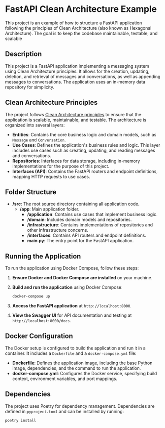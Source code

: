 # FastAPI Clean Architecture Example
This project is an example of how to structure a FastAPI application following the principles of Clean Architecture (also known as Hexagonal Architecture). The goal is to keep the codebase maintainable, testable, and scalable 

## Description

This project is a FastAPI application implementing a messaging system using Clean Architecture principles. It allows for the creation, updating, deletion, and retrieval of messages and conversations, as well as appending messages to conversations. The application uses an in-memory data repository for simplicity.

## Clean Architecture Principles

The project follows [Clean Architecture principles](https://blog.cleancoder.com/uncle-bob/2012/08/13/the-clean-architecture.html) to ensure that the application is scalable, maintainable, and testable. The architecture is organized into several layers:

- **Entities**: Contains the core business logic and domain models, such as `Message` and `Conversation`.
- **Use Cases**: Defines the application's business rules and logic. This layer includes use cases such as creating, updating, and reading messages and conversations.
- **Repositories**: Interfaces for data storage, including in-memory implementations for the purpose of this project.
- **Interfaces (API)**: Contains the FastAPI routers and endpoint definitions, mapping HTTP requests to use cases.

## Folder Structure

- **/src**: The root source directory containing all application code.
  - **/app**: Main application folder.
    - **/application**: Contains use cases that implement business logic.
    - **/domain**: Includes domain models and repositories.
    - **/infrastructure**: Contains implementations of repositories and other infrastructure concerns.
    - **/interfaces**: Contains API routers and endpoint definitions.
    - **main.py**: The entry point for the FastAPI application.

## Running the Application

To run the application using Docker Compose, follow these steps:

1. **Ensure Docker and Docker Compose are installed** on your machine.

2. **Build and run the application** using Docker Compose:

    ```sh
    docker-compose up
    ```

3. **Access the FastAPI application** at `http://localhost:8000`.

4. **View the Swagger UI** for API documentation and testing at `http://localhost:8000/docs`.

## Docker Configuration

The Docker setup is configured to build the application and run it in a container. It includes a `Dockerfile` and a `docker-compose.yml` file:

- **Dockerfile**: Defines the application image, including the base Python image, dependencies, and the command to run the application.
- **docker-compose.yml**: Configures the Docker service, specifying build context, environment variables, and port mappings.

## Dependencies

The project uses Poetry for dependency management. Dependencies are defined in `pyproject.toml` and can be installed by running:

```sh
poetry install
